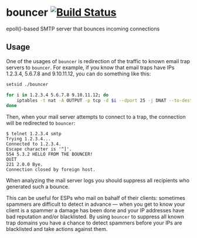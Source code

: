 # bouncer [![Build Status](https://travis-ci.org/sjinks/bouncer.png?branch=master)](https://travis-ci.org/sjinks/bouncer)

epoll()-based SMTP server that bounces incoming connections

## Usage

One of the usages of `bouncer` is redirection of the traffic to known email trap servers to `bouncer`.
For example, if you know that email traps have IPs 1.2.3.4, 5.6.7.8 and 9.10.11.12, you can do something like this:

```bash
setsid ./bouncer
```

```bash
for i in 1.2.3.4 5.6.7.8 9.10.11.12; do
    iptables -t nat -A OUTPUT -p tcp -d $i --dport 25 -j DNAT --to-destination 127.0.0.1:10025
done
```

Then, when your mail server attempts to connect to a trap, the connection will be redirected to `bouncer`:

```
$ telnet 1.2.3.4 smtp
Trying 1.2.3.4...
Connected to 1.2.3.4.
Escape character is '^]'.
554 5.3.2 HELLO FROM THE BOUNCER!
QUIT
221 2.0.0 Bye.
Connection closed by foreign host.
```

When analyzing the mail server logs you should suppress all recipients who generated such a bounce.

This can be useful for ESPs who mail on bahalf of their clients: sometimes spammers are difficult to detect in advance — when you get to know your client is a spammer a damage has been done and your IP addresses have bad reputation and/or blacklisted.
By using `bouncer` to suppress all known trap domains you have a chance to detect spammers before your IPs are blacklisted and take actions against them.
